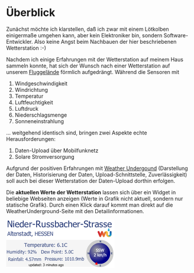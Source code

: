 # Überblick

Zunächst möchte ich klarstellen, daß ich zwar mit einem Lötkolben einigermaße umgehen kann, aber kein Elektroniker bin, sondern Software-Entwickler. Also keine Angst beim Nachbauen der hier beschriebenen Wetterstation :-)

Nachdem ich einige Erfahrungen mit der Wetterstation auf meinem Haus sammeln konnte, hat sich der Wunsch nach einer Wetterstation auf unserem [Fluggelände](http://www.fg-daidalos.de/index.php/startseite) förmlich aufgedrängt.
Während die Sensoren mit

1. Windgeschwindigkeit
1. Windrichtung
1. Temperatur
1. Luftfeuchtigkeit
1. Luftdruck
1. Niederschlagsmenge
1. Sonneneinstrahlung

... weitgehend identisch sind, bringen zwei Aspekte echte Herausforderungen:

1. Daten-Upload über Mobilfunknetz
1. Solare Stromversorgung

Aufgrund der positiven Erfahrungen mit [Weather Undergound](http://www.wunderground.com) (Darstellung der Daten, Historisierung der Daten, Upload-Schnittstelle, Zuverlässigkeit) soll auch bei dieser Wetterstation der Daten-Upload dorthin erfolgen.

Die __aktuellen Werte der Wetterstation__ lassen sich über ein Widget in beliebige Webseiten anzeigen (Werte in Grafik nicht aktuell, sondern nur statische Grafik). Durch einen Klick darauf kommt man direkt auf die WeatherUnderground-Seite mit den Detailinformationen.

[![Aktuelle Werte](pics/Wetterstation-widget.png)](http://www.wunderground.com/personal-weather-station/dashboard?ID=IHESSENN7)


